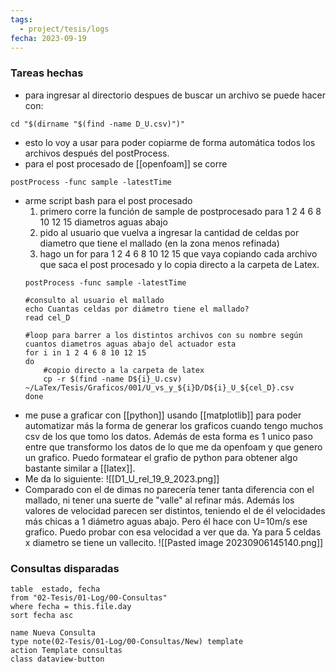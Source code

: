```yaml
---
tags:
  - project/tesis/logs
fecha: 2023-09-19
---
```



### Tareas hechas
 - para ingresar al directorio despues de buscar un archivo se puede hacer con: 
```shell
cd "$(dirname "$(find -name D_U.csv)")"
```
 - esto lo voy a usar para poder copiarme de forma automática todos los archivos después del postProcess.
 - para el post procesado de [[openfoam]] se corre
 ```shell
 postProcess -func sample -latestTime
 ```
 - arme script  bash para el post procesado
	 1) primero corre la función de sample de postprocesado para 1 2 4 6 8 10 12 15 diametros aguas abajo
	 2) pido al usuario que vuelva a ingresar la cantidad de celdas por diametro que tiene el mallado (en la zona menos refinada)
	 3) hago un for para 1 2 4 6 8 10 12 15  que vaya copiando cada archivo que saca el post procesado y lo copia directo a la carpeta de Latex.
	```shell
	postProcess -func sample -latestTime
	
	#consulto al usuario el mallado
	echo Cuantas celdas por diámetro tiene el mallado?
	read cel_D
	
	#loop para barrer a los distintos archivos con su nombre según cuantos diametros aguas abajo del actuador esta
	for i in 1 2 4 6 8 10 12 15
	do
		#copio directo a la carpeta de latex
		cp -r $(find -name D${i}_U.csv) ~/LaTex/Tesis/Graficos/001/U_vs_y_${i}D/D${i}_U_${cel_D}.csv
	done
	```
 - me puse a graficar con [[python]] usando [[matplotlib]] para poder automatizar más la forma de generar los graficos cuando tengo muchos csv de los que tomo los datos. Además de esta forma es 1 unico paso entre que transformo los datos de lo que me da openfoam y que genero un grafico. Puedo formatear el grafio de python para obtener algo bastante similar a [[latex]].
 - Me da lo siguiente:
![[D1_U_rel_19_9_2023.png]]
 - Comparado con el de dimas no parecería tener tanta diferencia con el mallado, ni tener una suerte de "valle" al refinar más. Además los valores de velocidad parecen ser distintos, teniendo el de él velocidades más chicas a 1 diámetro aguas abajo. Pero él hace con U=10m/s ese grafico. Puedo probar con esa velocidad a ver que da. Ya para 5 celdas x diametro se tiene un vallecito.
![[Pasted image 20230906145140.png]]
### Consultas disparadas
 ```dataview
table  estado, fecha
from "02-Tesis/01-Log/00-Consultas"
where fecha = this.file.day
sort fecha asc
```
```button
name Nueva Consulta
type note(02-Tesis/01-Log/00-Consultas/New) template
action Template consultas
class dataview-button
```